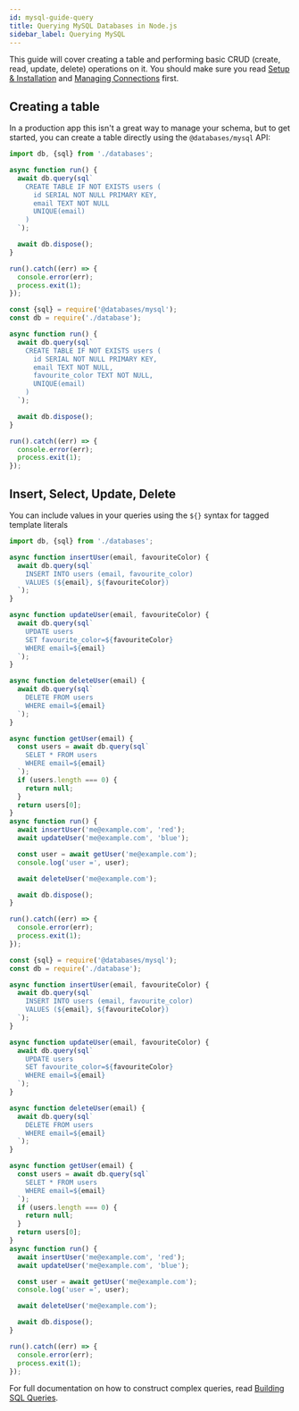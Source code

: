 ```yaml
---
id: mysql-guide-query
title: Querying MySQL Databases in Node.js
sidebar_label: Querying MySQL
---
```


This guide will cover creating a table and performing basic CRUD (create, read, update, delete) operations on it. You should make sure you read [Setup & Installation](mysql-guide-setup.md) and [Managing Connections](mysql-guide-connections.md) first.

## Creating a table

In a production app this isn't a great way to manage your schema, but to get started, you can create a table directly using the `@databases/mysql` API:

```typescript
import db, {sql} from './databases';

async function run() {
  await db.query(sql`
    CREATE TABLE IF NOT EXISTS users (
      id SERIAL NOT NULL PRIMARY KEY,
      email TEXT NOT NULL
      UNIQUE(email)
    )
  `);

  await db.dispose();
}

run().catch((err) => {
  console.error(err);
  process.exit(1);
});
```

```javascript
const {sql} = require('@databases/mysql');
const db = require('./database');

async function run() {
  await db.query(sql`
    CREATE TABLE IF NOT EXISTS users (
      id SERIAL NOT NULL PRIMARY KEY,
      email TEXT NOT NULL,
      favourite_color TEXT NOT NULL,
      UNIQUE(email)
    )
  `);

  await db.dispose();
}

run().catch((err) => {
  console.error(err);
  process.exit(1);
});
```

## Insert, Select, Update, Delete

You can include values in your queries using the `${}` syntax for tagged template literals

```typescript
import db, {sql} from './databases';

async function insertUser(email, favouriteColor) {
  await db.query(sql`
    INSERT INTO users (email, favourite_color)
    VALUES (${email}, ${favouriteColor})
  `);
}

async function updateUser(email, favouriteColor) {
  await db.query(sql`
    UPDATE users
    SET favourite_color=${favouriteColor}
    WHERE email=${email}
  `);
}

async function deleteUser(email) {
  await db.query(sql`
    DELETE FROM users
    WHERE email=${email}
  `);
}

async function getUser(email) {
  const users = await db.query(sql`
    SELET * FROM users
    WHERE email=${email}
  `);
  if (users.length === 0) {
    return null;
  }
  return users[0];
}
async function run() {
  await insertUser('me@example.com', 'red');
  await updateUser('me@example.com', 'blue');

  const user = await getUser('me@example.com');
  console.log('user =', user);

  await deleteUser('me@example.com');

  await db.dispose();
}

run().catch((err) => {
  console.error(err);
  process.exit(1);
});
```

```javascript
const {sql} = require('@databases/mysql');
const db = require('./database');

async function insertUser(email, favouriteColor) {
  await db.query(sql`
    INSERT INTO users (email, favourite_color)
    VALUES (${email}, ${favouriteColor})
  `);
}

async function updateUser(email, favouriteColor) {
  await db.query(sql`
    UPDATE users
    SET favourite_color=${favouriteColor}
    WHERE email=${email}
  `);
}

async function deleteUser(email) {
  await db.query(sql`
    DELETE FROM users
    WHERE email=${email}
  `);
}

async function getUser(email) {
  const users = await db.query(sql`
    SELET * FROM users
    WHERE email=${email}
  `);
  if (users.length === 0) {
    return null;
  }
  return users[0];
}
async function run() {
  await insertUser('me@example.com', 'red');
  await updateUser('me@example.com', 'blue');

  const user = await getUser('me@example.com');
  console.log('user =', user);

  await deleteUser('me@example.com');

  await db.dispose();
}

run().catch((err) => {
  console.error(err);
  process.exit(1);
});
```

For full documentation on how to construct complex queries, read [Building SQL Queries](sql.md).
